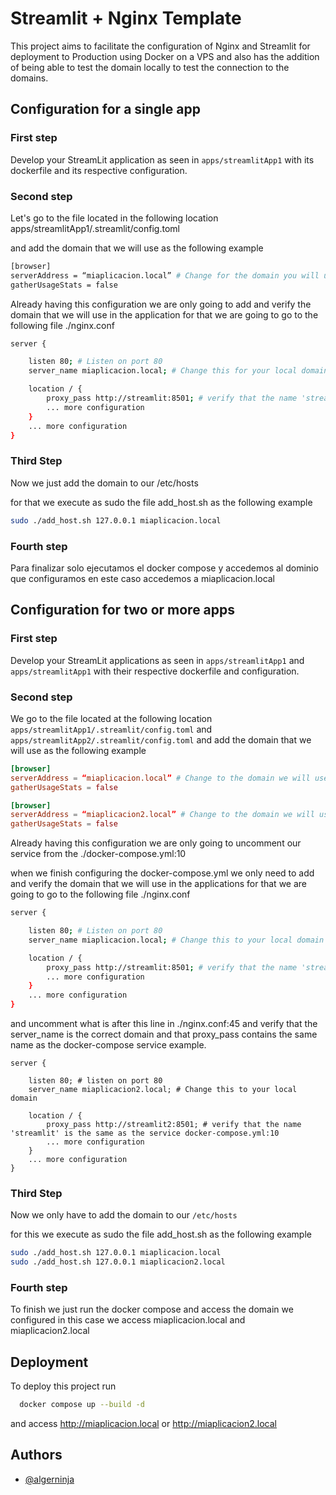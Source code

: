 # Streamlit + Nginx Template

This project aims to facilitate the configuration of Nginx and Streamlit for deployment to Production using Docker on a VPS and also has the addition of being able to test the domain locally to test the connection to the domains.

## Configuration for a single app

### First step

Develop your StreamLit application as seen in `apps/streamlitApp1` with its dockerfile and its respective configuration.

### Second step

Let's go to the file located in the following location apps/streamlitApp1/.streamlit/config.toml

and add the domain that we will use as the following example

```bash
[browser]
serverAddress = “miaplicacion.local” # Change for the domain you will use
gatherUsageStats = false
```

Already having this configuration we are only going to add and verify the domain that we will use in the application for that we are going to go to the following file ./nginx.conf

```bash
server {

    listen 80; # Listen on port 80
    server_name miaplicacion.local; # Change this for your local domain

    location / {
        proxy_pass http://streamlit:8501; # verify that the name 'streamlit' is the same as the service docker-compose.yml:4
        ... more configuration
    }
    ... more configuration
}
```

### Third Step

Now we just add the domain to our /etc/hosts

for that we execute as sudo the file add_host.sh as the following example

```bash
sudo ./add_host.sh 127.0.0.1 miaplicacion.local
```

### Fourth step

Para finalizar solo ejecutamos el docker compose y accedemos al dominio que configuramos en este caso accedemos a miaplicacion.local

## Configuration for two or more apps

### First step

Develop your StreamLit applications as seen in `apps/streamlitApp1` and `apps/streamlitApp1` with their respective dockerfile and configuration.

### Second step

We go to the file located at the following location `apps/streamlitApp1/.streamlit/config.toml` and `apps/streamlitApp2/.streamlit/config.toml`
and add the domain that we will use as the following example

```apps/streamlitApp1/.streamlit/config.toml
[browser]
serverAddress = “miaplicacion.local” # Change to the domain we will use
gatherUsageStats = false
```

```apps/streamlitApp2/.streamlit/config.toml
[browser]
serverAddress = “miaplicacion2.local” # Change to the domain we will use
gatherUsageStats = false
```

Already having this configuration we are only going to uncomment our service from the ./docker-compose.yml:10

when we finish configuring the docker-compose.yml we only need to add and verify the domain that we will use in the applications for that we are going to go to the following file ./nginx.conf

```bash
server {

    listen 80; # Listen on port 80
    server_name miaplicacion.local; # Change this to your local domain

    location / {
        proxy_pass http://streamlit:8501; # verify that the name 'streamlit' is the same as the service docker-compose.yml:4
        ... more configuration
    }
    ... more configuration
}
```

and uncomment what is after this line in ./nginx.conf:45 and verify that the server_name is the correct domain and that proxy_pass contains the same name as the docker-compose service example.

```./nginx.conf:45
server {

    listen 80; # listen on port 80
    server_name miaplicacion2.local; # Change this to your local domain

    location / {
        proxy_pass http://streamlit2:8501; # verify that the name 'streamlit' is the same as the service docker-compose.yml:10
        ... more configuration
    }
    ... more configuration
}
```

### Third Step

Now we only have to add the domain to our `/etc/hosts`

for this we execute as sudo the file add_host.sh as the following example

```bash
sudo ./add_host.sh 127.0.0.1 miaplicacion.local
sudo ./add_host.sh 127.0.0.1 miaplicacion2.local
```

### Fourth step

To finish we just run the docker compose and access the domain we configured in this case we access miaplicacion.local and miaplicacion2.local

## Deployment

To deploy this project run

```bash
  docker compose up --build -d
```

and access <http://miaplicacion.local> or <http://miaplicacion2.local>

## Authors

- [@algerninja](https://github.com/algerninja)
